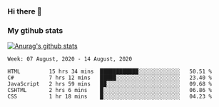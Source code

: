 ### Hi there 👋

### My gtihub stats

[![Anurag's github stats](https://github-readme-stats.vercel.app/api?username=gaozhidong)](https://github.com/gaozhidong/github-readme-stats)

<!--START_SECTION:waka-->
```text
Week: 07 August, 2020 - 14 August, 2020

HTML         15 hrs 34 mins  ████████████░░░░░░░░░░░░░   50.51 % 
C#           7 hrs 12 mins   █████░░░░░░░░░░░░░░░░░░░░   23.40 % 
JavaScript   2 hrs 59 mins   ██░░░░░░░░░░░░░░░░░░░░░░░   09.68 % 
CSHTML       2 hrs 6 mins    █░░░░░░░░░░░░░░░░░░░░░░░░   06.86 % 
CSS          1 hr 18 mins    █░░░░░░░░░░░░░░░░░░░░░░░░   04.23 %
```
<!--END_SECTION:waka-->